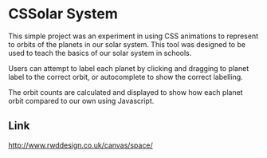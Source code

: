 CSSolar System
==============

This simple project was an experiment in using CSS animations to represent to orbits of the planets in our solar system. This tool was designed to be used to teach the basics of our solar system in schools.

Users can attempt to label each planet by clicking and dragging to planet label to the correct orbit, or autocomplete to show the correct labelling.

The orbit counts are calculated and displayed to show how each planet orbit compared to our own using Javascript.

Link
----
http://www.rwddesign.co.uk/canvas/space/

